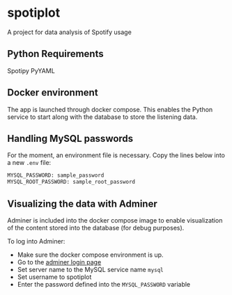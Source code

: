 # spotiplot

A project for data analysis of Spotify usage

## Python Requirements

Spotipy
PyYAML

## Docker environment

The app is launched through docker compose. This enables the Python service to start along with the database to store the listening data.

## Handling MySQL passwords

For the moment, an environment file is necessary. Copy the lines below into a new `.env` file:

```txt
MYSQL_PASSWORD: sample_password
MYSQL_ROOT_PASSWORD: sample_root_password
```

## Visualizing the data with Adminer

Adminer is included into the docker compose image to enable visualization of the content stored into the database (for debug purposes).

To log into Adminer:

- Make sure the docker compose environment is up.
- Go to the [adminer login page](http://localhost:8080)
- Set server name to the MySQL service name `mysql`
- Set username to spotiplot
- Enter the password defined into the `MYSQL_PASSWORD` variable

